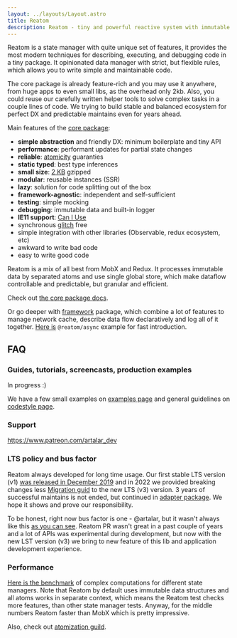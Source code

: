 ```yaml
---
layout: ../layouts/Layout.astro
title: Reatom
description: Reatom - tiny and powerful reactive system with immutable nature
---
```

Reatom is a state manager with quite unique set of features, it provides the most modern techniques for describing, executing, and debugging code in a tiny package. It opinionated data manager with strict, but flexible rules, which allows you to write simple and maintainable code.

The core package is already feature-rich and you may use it anywhere, from huge apps to even small libs, as the overhead only 2kb. Also, you could reuse our carefully written helper tools to solve complex tasks in a couple lines of code. We trying to build stable and balanced ecosystem for perfect DX and predictable maintains even for years ahead.

Main features of the [core package](https://www.reatom.dev/packages/core):

- **simple abstraction** and friendly DX: minimum boilerplate and tiny API
- **performance**: performant updates for partial state changes
- **reliable**: [atomicity](<https://en.wikipedia.org/wiki/Atomicity_(database_systems)>) guaranties
- **static typed**: best type inferences
- **small size**: [2 KB](https://bundlephobia.com/result?p=@reatom/core@alpha) gzipped
- **modular**: reusable instances (SSR)
- **lazy**: solution for code splitting out of the box
- **framework-agnostic**: independent and self-sufficient
- **testing**: simple mocking
- **debugging**: immutable data and built-in logger
- **IE11 support**: [Can I Use](https://caniuse.com/?search=weakmap)
- synchronous [glitch](https://en.wikipedia.org/wiki/Reactive_programming#Glitches) free
- simple integration with other libraries (Observable, redux ecosystem, etc)
- awkward to write bad code
- easy to write good code

Reatom is a mix of all best from MobX and Redux. It processes immutable data by separated atoms and use single global store, which make dataflow controllable and predictable, but granular and efficient.

Check out [the core package docs](https://reatom.dev/packages/core).

Or go deeper with [framework](https://reatom.dev/packages/framework) package, which combine a lot of features to manage network cache, describe data flow declaratively and log all of it together.
[Here is](https://codesandbox.io/s/reatomasync-9t0x42?file=/src/model.ts) `@reatom/async` example for fast introduction.

## FAQ

### Guides, tutorials, screencasts, production examples

In progress :)

We have a few small examples on [examples page](https://www.reatom.dev/examples) and general guidelines on [codestyle page](https://www.reatom.dev/codestyle).

### Support

https://www.patreon.com/artalar_dev

### LTS policy and bus factor

Reatom always developed for long time usage. Our first stable LTS version (v1) [was released in December 2019](https://github.com/artalar/reatom/releases/tag/v1.0) and in 2022 we provided breaking changes less [Migration guid](https://www.reatom.dev/packages/core-v1#migration-guide) to the new LTS (v3) version. 3 years of successful maintains is not ended, but continued in [adapter package](https://www.reatom.dev/packages/core-v1). We hope it shows and prove our responsibility.

To be honest, right now bus factor is one - @artalar, but it wasn't always like this [as you can see](https://github.com/artalar/reatom/graphs/contributors). Reatom PR wasn't great in a past couple of years and a lot of APIs was experimental during development, but now with the new LST version (v3) we bring to new feature of this lib and application development experience.

### Performance

[Here is the benchmark](https://github.com/artalar/reactive-computed-bench) of complex computations for different state managers. Note that Reatom by default uses immutable data structures and all atoms works in separate context, which means the Reatom test checks more features, than other state manager tests. Anyway, for the middle numbers Reatom faster than MobX which is pretty impressive.

Also, check out [atomization guild](https://www.reatom.dev/codestyle#atomization).

